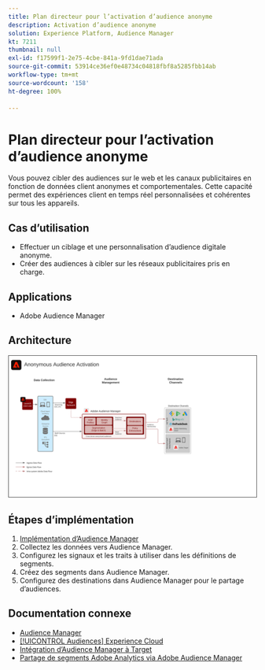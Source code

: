 ```yaml
---
title: Plan directeur pour l’activation d’audience anonyme
description: Activation d’audience anonyme
solution: Experience Platform, Audience Manager
kt: 7211
thumbnail: null
exl-id: f17599f1-2e75-4cbe-841a-9fd1dae71ada
source-git-commit: 53914ce36ef0e48734c04818fbf8a5285fbb14ab
workflow-type: tm+mt
source-wordcount: '158'
ht-degree: 100%

---
```


# Plan directeur pour l’activation d’audience anonyme

Vous pouvez cibler des audiences sur le web et les canaux publicitaires en fonction de données client anonymes et comportementales. Cette capacité permet des expériences client en temps réel personnalisées et cohérentes sur tous les appareils.

## Cas d’utilisation

* Effectuer un ciblage et une personnalisation d’audience digitale anonyme.
* Créer des audiences à cibler sur les réseaux publicitaires pris en charge.

## Applications

* Adobe Audience Manager

## Architecture

<img src="assets/anonymous_activation.svg" alt="Architecture de référence pour le plan directeur d’activation d’audience anonyme" style="border:1px solid #4a4a4a" />

## Étapes d’implémentation

<!-- These steps should link to help. -->

1. [Implémentation d’Audience Manager](https://experienceleague.adobe.com/docs/audience-manager/user-guide/implementation-integration-guides/implement-audience-manager.html?lang=fr#implementation-integration-guides)
1. Collectez les données vers Audience Manager.
1. Configurez les signaux et les traits à utiliser dans les définitions de segments.
1. Créez des segments dans Audience Manager.
1. Configurez des destinations dans Audience Manager pour le partage d’audiences.

## Documentation connexe

* [Audience Manager](https://experienceleague.adobe.com/docs/audience-manager.html?lang=fr)
* [[!UICONTROL Audiences] Experience Cloud](https://experienceleague.adobe.com/docs/core-services/interface/audiences/audience-library.html?lang=fr)
* [Intégration d’Audience Manager à Target](https://experienceleague.adobe.com/docs/audience-manager/user-guide/implementation-integration-guides/integration-other-solutions/aam-target-integration.html?lang=fr)
* [Partage de segments Adobe Analytics via Adobe Audience Manager](https://experienceleague.adobe.com/docs/analytics/components/segmentation/segmentation-workflow/seg-publish.html?lang=fr)
